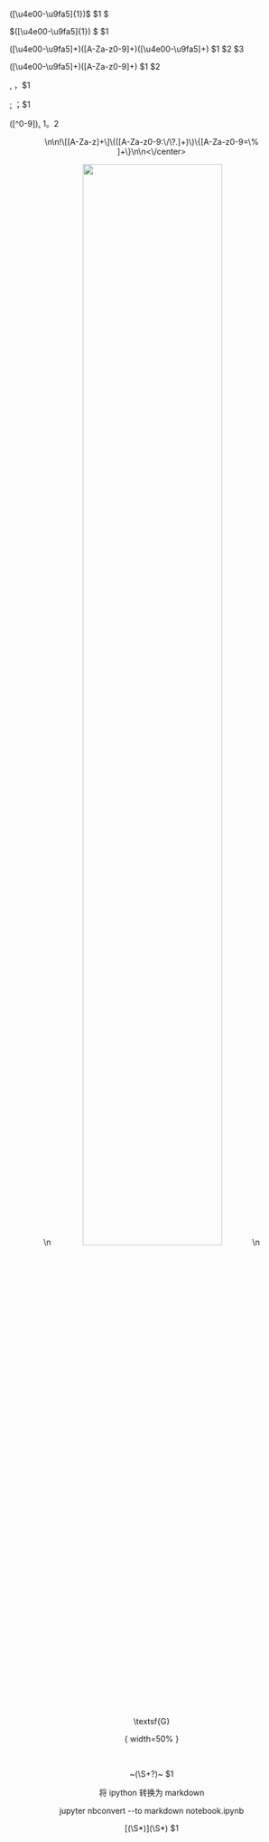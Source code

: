 
([\u4e00-\u9fa5]{1})\$
$1 $


\$([\u4e00-\u9fa5]{1})
$ $1


([\u4e00-\u9fa5]+)([A-Za-z0-9]+)([\u4e00-\u9fa5]+)
$1 $2 $3

([\u4e00-\u9fa5]+)([A-Za-z0-9]+)
$1 $2

[,]([\u4e00-\u9fa5]+)
，$1

[;]([\u4e00-\u9fa5]+)
；$1

([^0-9])[.]([\u4e00-\u9fa5]+)
$1。$2



<center>\n\n!\[[A-Za-z]+\]\(([A-Za-z0-9:\/\?.]+)\)\{[A-Za-z0-9=\% ]+\}\n\n<\/center>
<p align="center">\n    <img width="70%" height="70%" src="$1">\n</p>





\textsf{G}


{ width=50% }

<br />



~(\S+?)~
 $1 


将 ipython 转换为 markdown

jupyter nbconvert --to markdown notebook.ipynb




\[(\S*)\]\(\S*\)
$1
